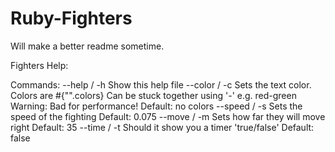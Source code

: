 Ruby-Fighters
=============

Will make a better readme sometime.

  Fighters Help:

  Commands:
  --help  / -h  Show this help file
  --color / -c  Sets the text color. 
                Colors are #{"".colors}
                Can be stuck together using '-' e.g. red-green
                Warning: Bad for performance!
                Default: no colors
  --speed / -s  Sets the speed of the fighting
                Default: 0.075
  --move  / -m  Sets how far they will move right
                Default: 35
  --time  / -t  Should it show you a timer 'true/false'
                Default: false